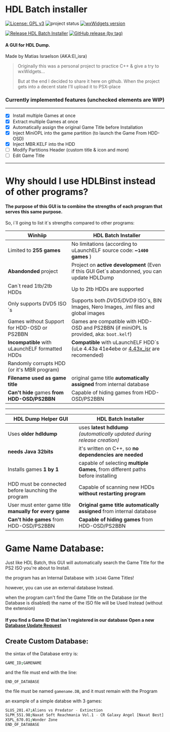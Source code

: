 ﻿# HDL Batch installer


[![License: GPL v3](https://img.shields.io/badge/License-GPLv3-blue.svg)](https://www.gnu.org/licenses/gpl-3.0)
![project status](https://img.shields.io/badge/Project%20status-Active-00cc22)
[![wxWidgets version](https://img.shields.io/badge/wxWidgets-3.0.5-blue)](https://www.wxwidgets.org/downloads/#v3.0.5)

[![Release HDL Batch Installer](https://github.com/israpps/HDL-Batch-installer/actions/workflows/Repack-and-release.yml/badge.svg)](https://github.com/israpps/HDL-Batch-installer/actions/workflows/Repack-and-release.yml)
[![GitHub release (by tag)](https://img.shields.io/github/downloads/israpps/HDL-Batch-installer/Latest/total?label=Downloads%20%5BLatest%5D)](https://github.com/israpps/HDL-Batch-installer/releases)

#### A GUI for HDL Dump.

 Made by Matias Israelson (AKA:El_isra)

> Originally this was a personal project to practice C++ & give a try to wxWidgets...
>
> But at the end I decided to share it here on github.
When the project gets into a decent state I'll upload it to PSX-place

### Currently implemented features (unchecked elements are WIP)

----

- [x] Install multiple Games at once
- [x] Extract multiple Games at once
- [x] Automatically assign the original Game Title before Installation
- [X] Inject MiniOPL into the game partition (to launch the Game From HDD-OSD)
- [X] Inject MBR.KELF into the HDD
- [ ] Modify Partitions Header (custom title & icon and more)
- [ ] Edit Game Title

---

# Why should I use HDLBinst instead of other programs?

#### The purpose of this GUI is to combine the strengths of each program that serves this same purpose.

So, i´ll going to list it´s strengths compared to other programs:

__Winhiip__  | __HDL Batch Installer__
--------------- | ------------
Limited to __255 games__                            | No limitations (according to uLaunchELF source code: __~`1400` games__ ) 
__Abandonded__ project                              | Project on __active development__ (Even if this GUI Get´s abandonned, you can update HDLDump
Can´t read 1tb/2tb HDDs                             | Up to 2tb HDDs are supported
Only supports DVD5 ISO´s                            | Supports both _DVD5/DVD9_ ISO´s, BIN Images, Nero Images, .iml files and global images
Games without Support for HDD-OSD or PS2BBN         | Games are compatible with HDD-OSD and PS2BBN (if miniOPL Is provided, aka: `boot.kelf`)
__Incompatible__ with uLaunchELF formatted HDDs     | __Compatible__ with uLaunchELF HDD´s (uLe 4.43a 41e4ebe or [4.43x_isr](https://github.com/israpps/wLaunchELF_ISR) are recomended)
Randomly corrupts HDD (or it's MBR program)         | 
__Filename used as game title__                     | original game title __automatically assigned__ from internal database
__Can't hide__ games __from HDD-OSD/PS2BBN__        | Capable of hiding games from HDD-OSD/PS2BBN
***
__HDL Dump Helper GUI__ | __HDL Batch Installer__
------------------- | --------------------
Uses __older hdldump__                             | uses __latest hdldump__ _(automatically updated during release creation)_
__needs Java 32bits__                                 | it's written on C++, so __no dependencies are needed__
Installs games __1 by 1__                              | capable of selecting __multiple Games__, from different paths before installing
HDD must be connected before launching the program | Capable of scanning new HDDs __without restarting program__
User must enter game title __manually for every game__ | __Original game title automatically assigned__ from internal database
__Can't hide games__ from HDD-OSD/PS2BBN               | __Capable of hiding games__ from HDD-OSD/PS2BBN


# Game Name Database:

Just like HDL Batch, this GUI will automatically search the Game Title for the PS2 ISO you're about to Install.

the program has an Internal Database with `14346` Game Titles!

however, you can use an external database Instead.

when the program can't find the Game Title on the Database (or the Database is disabled) the name of the ISO file will be Used Instead (without the extension)

#### If you find a Game ID that isn´t registered in our database Open a new [__Database Update Request__](https://github.com/israpps/HDL-Batch-installer/issues/new?assignees=&labels=Database+issue&template=database-update-request.md&title=Database+update+Request)

## Create Custom Database:


the sintax of the Database entry is:
```Bash
GAME_ID;GAMENAME
```
and the file must end with the line:
```
END_OF_DATABASE
```
the file must be named `gamename.DB`, and it must remain with the Program

an example of a simple databse with 3 games:
```bash
SLUS_201.47;Aliens vs Predator - Extinction
SLPM_551.98;Naxat Soft Reachmania Vol.1 - CR Galaxy Angel [Naxat Best]
XSPL_670.01;Wonder Zone
END_OF_DATABASE
```
